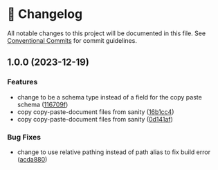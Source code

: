 <!-- markdownlint-disable --><!-- textlint-disable -->

# 📓 Changelog

All notable changes to this project will be documented in this file. See
[Conventional Commits](https://conventionalcommits.org) for commit guidelines.

## 1.0.0 (2023-12-19)

### Features

- change to be a schema type instead of a field for the copy paste schema ([116709f](https://github.com/evelan-de/sanity-plugin-sync-content/commit/116709f368945c507631c7a096fc9fd376bafc75))
- copy copy-paste-document files from sanity ([16b1cc4](https://github.com/evelan-de/sanity-plugin-sync-content/commit/16b1cc452326fa7e6ad4df5bd58bdcf107036a91))
- copy copy-paste-document files from sanity ([0d141af](https://github.com/evelan-de/sanity-plugin-sync-content/commit/0d141af6acf702e998d7e021550cb9cb9c14085f))

### Bug Fixes

- change to use relative pathing instead of path alias to fix build error ([acda880](https://github.com/evelan-de/sanity-plugin-sync-content/commit/acda880cd7d0e3e0fa3a11e857d975787ca3a37e))
